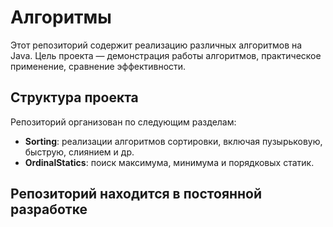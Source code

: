 # Алгоритмы

Этот репозиторий содержит реализацию различных алгоритмов на Java.  Цель проекта — демонстрация работы алгоритмов,  практическое применение,  сравнение эффективности.

## Структура проекта

Репозиторий организован по следующим разделам:

* **Sorting**: реализации алгоритмов сортировки, включая пузырьковую, быструю, слиянием и др.
* **OrdinalStatics**: поиск максимума, минимума и порядковых статик. 

## Репозиторий находится в постоянной разработке
